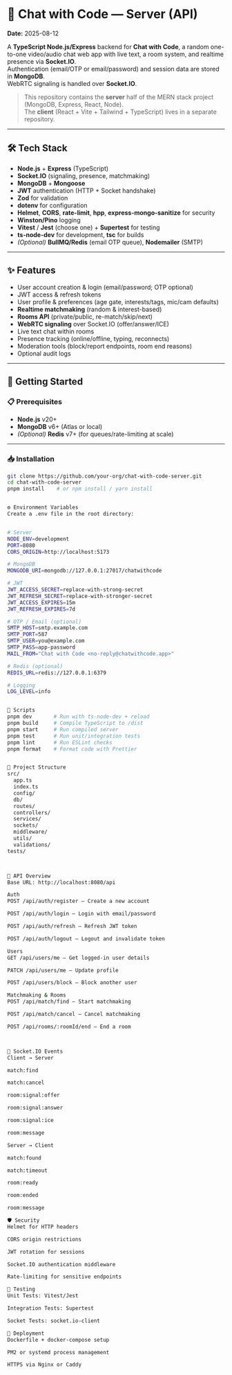 # 📄 Chat with Code — Server (API)

**Date:** 2025-08-12

A **TypeScript Node.js/Express** backend for **Chat with Code**, a random one-to-one video/audio chat web app with live text, a room system, and realtime presence via **Socket.IO**.  
Authentication (email/OTP or email/password) and session data are stored in **MongoDB**.  
WebRTC signaling is handled over **Socket.IO**.

> This repository contains the **server** half of the MERN stack project (MongoDB, Express, React, Node).  
> The **client** (React + Vite + Tailwind + TypeScript) lives in a separate repository.

---

## 🛠 Tech Stack

- **Node.js** + **Express** (TypeScript)
- **Socket.IO** (signaling, presence, matchmaking)
- **MongoDB** + **Mongoose**
- **JWT** authentication (HTTP + Socket handshake)
- **Zod** for validation
- **dotenv** for configuration
- **Helmet**, **CORS**, **rate-limit**, **hpp**, **express-mongo-sanitize** for security
- **Winston/Pino** logging
- **Vitest** / **Jest** (choose one) + **Supertest** for testing
- **ts-node-dev** for development, **tsc** for builds
- *(Optional)* **BullMQ/Redis** (email OTP queue), **Nodemailer** (SMTP)

---

## ✨ Features

- User account creation & login (email/password; OTP optional)
- JWT access & refresh tokens
- User profile & preferences (age gate, interests/tags, mic/cam defaults)
- **Realtime matchmaking** (random & interest-based)
- **Rooms API** (private/public, re-match/skip/next)
- **WebRTC signaling** over Socket.IO (offer/answer/ICE)
- Live text chat within rooms
- Presence tracking (online/offline, typing, reconnects)
- Moderation tools (block/report endpoints, room end reasons)
- Optional audit logs

---

## 🚀 Getting Started

### 📋 Prerequisites

- **Node.js** v20+
- **MongoDB** v6+ (Atlas or local)
- *(Optional)* **Redis** v7+ (for queues/rate-limiting at scale)

---

### 📥 Installation

```bash
git clone https://github.com/your-org/chat-with-code-server.git
cd chat-with-code-server
pnpm install    # or npm install / yarn install


⚙️ Environment Variables
Create a .env file in the root directory:


# Server
NODE_ENV=development
PORT=8080
CORS_ORIGIN=http://localhost:5173

# MongoDB
MONGODB_URI=mongodb://127.0.0.1:27017/chatwithcode

# JWT
JWT_ACCESS_SECRET=replace-with-strong-secret
JWT_REFRESH_SECRET=replace-with-stronger-secret
JWT_ACCESS_EXPIRES=15m
JWT_REFRESH_EXPIRES=7d

# OTP / Email (optional)
SMTP_HOST=smtp.example.com
SMTP_PORT=587
SMTP_USER=you@example.com
SMTP_PASS=app-password
MAIL_FROM="Chat with Code <no-reply@chatwithcode.app>"

# Redis (optional)
REDIS_URL=redis://127.0.0.1:6379

# Logging
LOG_LEVEL=info


📜 Scripts
pnpm dev       # Run with ts-node-dev + reload
pnpm build     # Compile TypeScript to /dist
pnpm start     # Run compiled server
pnpm test      # Run unit/integration tests
pnpm lint      # Run ESLint checks
pnpm format    # Format code with Prettier


📂 Project Structure
src/
  app.ts
  index.ts
  config/
  db/
  routes/
  controllers/
  services/
  sockets/
  middleware/
  utils/
  validations/
tests/



🔌 API Overview
Base URL: http://localhost:8080/api

Auth
POST /api/auth/register — Create a new account

POST /api/auth/login — Login with email/password

POST /api/auth/refresh — Refresh JWT token

POST /api/auth/logout — Logout and invalidate token

Users
GET /api/users/me — Get logged-in user details

PATCH /api/users/me — Update profile

POST /api/users/block — Block another user

Matchmaking & Rooms
POST /api/match/find — Start matchmaking

POST /api/match/cancel — Cancel matchmaking

POST /api/rooms/:roomId/end — End a room



📡 Socket.IO Events
Client → Server

match:find

match:cancel

room:signal:offer

room:signal:answer

room:signal:ice

room:message

Server → Client

match:found

match:timeout

room:ready

room:ended

room:message

🛡 Security
Helmet for HTTP headers

CORS origin restrictions

JWT rotation for sessions

Socket.IO authentication middleware

Rate-limiting for sensitive endpoints

🧪 Testing
Unit Tests: Vitest/Jest

Integration Tests: Supertest

Socket Tests: socket.io-client

🚢 Deployment
Dockerfile + docker-compose setup

PM2 or systemd process management

HTTPS via Nginx or Caddy

